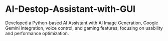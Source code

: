 # AI-Destop-Assistant-with-GUI
Developed a Python-based AI Assistant with AI Image Generation, Google Gemini integration, voice control, and gaming features, focusing on usability and performance optimization.

